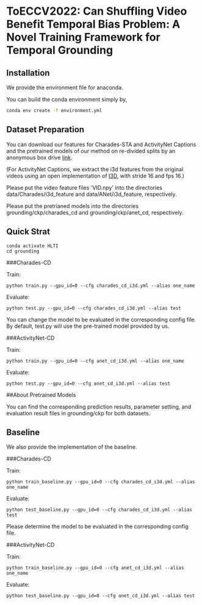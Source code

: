 # ToECCV2022: Can Shuffling Video Benefit Temporal Bias Problem: A Novel Training Framework for Temporal Grounding

## Installation
We provide the environment file for anaconda.

You can build the conda environment simply by,
```bash
conda env create -f environment.yml
```

## Dataset Preparation
You can download our features for Charades-STA and ActivityNet Captions and the pretrained models of our method on re-divided splits by an anonymous box drive [link](https://app.box.com/s/t0e3uu8qhpvbpo70qheb7w7i1lj8frqc).

(For ActivityNet Captions, we extract the i3d features from the original videos using an open implementation of [I3D](https://github.com/piergiaj/pytorch-i3d), with stride 16 and fps 16.)

Please put the video feature files 'VID.npy' into the directories data/Charades/i3d_feature and data/ANet/i3d_feature, respectively.

Please put the pretrianed models into the directories grounding/ckp/charades_cd and grounding/ckp/anet_cd, respectively.

## Quick Strat
```
conda activate HLTI
cd grounding
```


###Charades-CD

Train:
```
python train.py --gpu_id=0 --cfg charades_cd_i3d.yml --alias one_name
```
Evaluate:
```
python test.py --gpu_id=0 --cfg charades_cd_i3d.yml --alias test
```

You can change the model to be evaluated in the corresponding config file. By default, test.py will use the pre-trained model provided by us.

###ActivityNet-CD

Train:
```
python train.py --gpu_id=0 --cfg anet_cd_i3d.yml --alias one_name
```
Evaluate:
```
python test.py --gpu_id=0 --cfg anet_cd_i3d.yml --alias test
```

##About Pretrained Models

You can find the corresponding prediction results, parameter setting, and evaluation result files in grounding/ckp for both datasets.

## Baseline

We also provide the implementation of the baseline.

###Charades-CD

Train:
```
python train_baseline.py --gpu_id=0 --cfg charades_cd_i3d.yml --alias one_name
```
Evaluate:
```
python test_baseline.py --gpu_id=0 --cfg charades_cd_i3d.yml --alias test
```

Please determine the model to be evaluated in the corresponding config file.

###ActivityNet-CD

Train:
```
python train_baseline.py --gpu_id=0 --cfg anet_cd_i3d.yml --alias one_name
```
Evaluate:
```
python test_baseline.py --gpu_id=0 --cfg anet_cd_i3d.yml --alias test
```